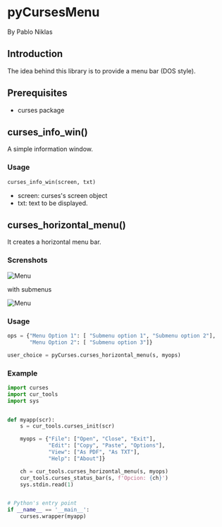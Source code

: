 # pyCursesMenu
By Pablo Niklas 

## Introduction

The idea behind this library is to provide a menu bar (DOS style).

## Prerequisites

*  curses package

## curses_info_win()

A simple information window.

### Usage

```python
curses_info_win(screen, txt)
```

*  screen: curses's screen object
*  txt: text to be displayed.

## curses_horizontal_menu()

It creates a horizontal menu bar.

### Screnshots

![Menu](https://raw.githubusercontent.com/pabloniklas/pyCursesMenu/main/screenshots/static_menu01.png "Menu bar")

with submenus

![Menu](https://raw.githubusercontent.com/pabloniklas/pyCursesMenu/main/screenshots/static_menu02.png "Submenu")

### Usage

```python
ops = {"Menu Option 1": [ "Submenu option 1", "Submenu option 2"],
       "Menu Option 2": [ "Submenu option 3"]}

user_choice = pyCurses.curses_horizontal_menu(s, myops)
```

### Example

```python
import curses
import cur_tools
import sys


def myapp(scr):
    s = cur_tools.curses_init(scr)

    myops = {"File": ["Open", "Close", "Exit"],
             "Edit": ["Copy", "Paste", "Options"],
             "View": ["As PDF", "As TXT"],
             "Help": ["About"]}

    ch = cur_tools.curses_horizontal_menu(s, myops)
    cur_tools.curses_status_bar(s, f'Opcion: {ch}')
    sys.stdin.read(1)


# Python's entry point
if __name__ == '__main__':
    curses.wrapper(myapp)
```

